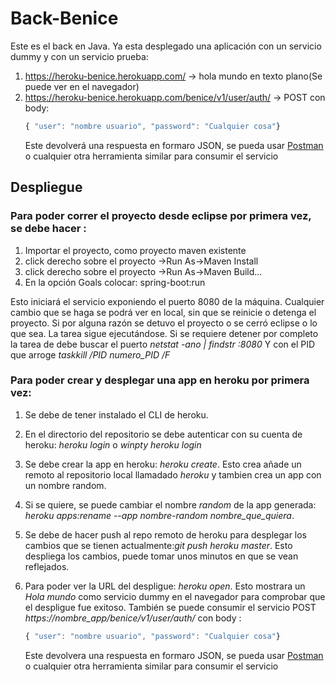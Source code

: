 # Back-Benice
Este es el back en Java. Ya esta desplegado una aplicación con un servicio dummy y con un servicio prueba:
1.  https://heroku-benice.herokuapp.com/ -> hola mundo en texto plano(Se puede ver en el navegador)
2.  https://heroku-benice.herokuapp.com/benice/v1/user/auth/ -> POST con body:
    ```javascript
    { "user": "nombre usuario", "password": "Cualquier cosa"}
    ```
    Este devolverá una respuesta en formaro JSON, se pueda usar 
    [Postman](https://chrome.google.com/webstore/detail/postman/fhbjgbiflinjbdggehcddcbncdddomop) o cualquier otra herramienta similar       para consumir el servicio
    
## Despliegue 

### Para poder correr el proyecto desde eclipse por primera vez, se debe hacer :
1.  Importar el proyecto, como proyecto maven existente
2.  click derecho sobre el proyecto ->Run As->Maven Install
2.  click derecho sobre el proyecto ->Run As->Maven Build...
2.  En la opción Goals colocar: spring-boot:run

Esto iniciará el servicio exponiendo el puerto 8080 de la máquina. Cualquier cambio que se haga se podrá ver en local, sin que se reinicie o detenga el proyecto. Si por alguna razón se detuvo el proyecto o se cerró eclipse o lo que sea. La tarea sigue ejecutándose.
Si se requiere detener por completo la tarea de debe buscar el puerto *netstat -ano | findstr :8080* Y con el PID que arroge *taskkill /PID numero_PID /F*



### Para poder crear y desplegar una app en heroku por primera vez:
1. Se debe de tener instalado el CLI de heroku.

2. En el directorio del repositorio se debe autenticar con su cuenta de heroku: *heroku login* o *winpty heroku login*

3. Se debe crear la app en heroku: *heroku create*. Esto crea añade un remoto al repositorio local llamadado *heroku* y tambien crea un app con un nombre random.

4. Si se quiere, se puede cambiar el nombre *random* de la app generada: *heroku apps:rename --app nombre-random nombre_que_quiera*.

5. Se debe de hacer push al repo remoto de heroku para desplegar los cambios que se tienen actualmente:*git push heroku master*. Esto despliega los cambios, puede tomar unos minutos en que se vean reflejados.

6. Para poder ver la URL del despligue: *heroku open*. Esto mostrara un *Hola mundo* como servicio dummy en el navegador para comprobar que el despligue fue exitoso. También se puede consumir el servicio POST *https://nombre_app/benice/v1/user/auth/* con body :
    ```javascript
    { "user": "nombre usuario", "password": "Cualquier cosa"}
    ```
    Este devolvera una respuesta en formaro JSON, se pueda usar 
    [Postman](https://chrome.google.com/webstore/detail/postman/fhbjgbiflinjbdggehcddcbncdddomop) o cualquier otra herramienta similar       para consumir el servicio

